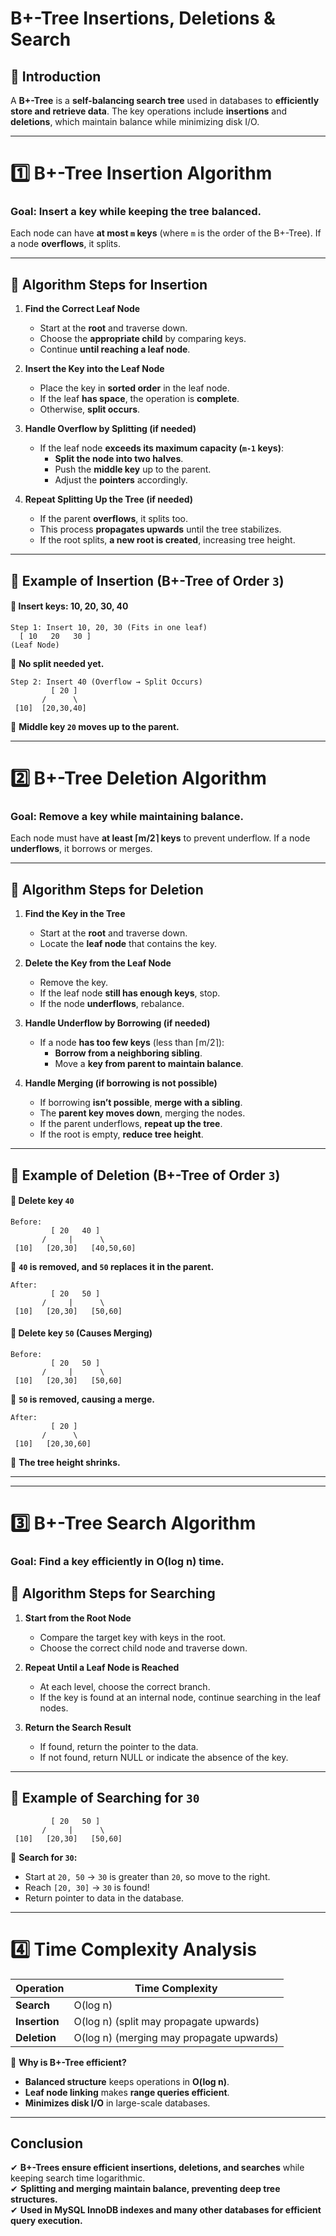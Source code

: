 # **B+-Tree Insertions, Deletions & Search**

## **📌 Introduction**
A **B+-Tree** is a **self-balancing search tree** used in databases to **efficiently store and retrieve data**. The key operations include **insertions** and **deletions**, which maintain balance while minimizing disk I/O.

---

# **1️⃣ B+-Tree Insertion Algorithm**
### **Goal: Insert a key while keeping the tree balanced.**
Each node can have **at most `m` keys** (where `m` is the order of the B+-Tree). If a node **overflows**, it splits.

---

## **🔹 Algorithm Steps for Insertion**
1. **Find the Correct Leaf Node**
   - Start at the **root** and traverse down.
   - Choose the **appropriate child** by comparing keys.
   - Continue **until reaching a leaf node**.

2. **Insert the Key into the Leaf Node**
   - Place the key in **sorted order** in the leaf node.
   - If the leaf **has space**, the operation is **complete**.
   - Otherwise, **split occurs**.

3. **Handle Overflow by Splitting (if needed)**
   - If the leaf node **exceeds its maximum capacity (`m-1` keys)**:
     - **Split the node into two halves**.
     - Push the **middle key** up to the parent.
     - Adjust the **pointers** accordingly.

4. **Repeat Splitting Up the Tree (if needed)**
   - If the parent **overflows**, it splits too.
   - This process **propagates upwards** until the tree stabilizes.
   - If the root splits, **a new root is created**, increasing tree height.

---

## **🔹 Example of Insertion (B+-Tree of Order `3`)**
#### **📌 Insert keys: 10, 20, 30, 40**
```
Step 1: Insert 10, 20, 30 (Fits in one leaf)
  [ 10   20   30 ]
(Leaf Node)
```
📌 **No split needed yet.**

```
Step 2: Insert 40 (Overflow → Split Occurs)
         [ 20 ]
       /      \
 [10]  [20,30,40]
```
📌 **Middle key `20` moves up to the parent.**

---

# **2️⃣ B+-Tree Deletion Algorithm**
### **Goal: Remove a key while maintaining balance.**
Each node must have **at least ⌈m/2⌉ keys** to prevent underflow. If a node **underflows**, it borrows or merges.

---

## **🔹 Algorithm Steps for Deletion**
1. **Find the Key in the Tree**
   - Start at the **root** and traverse down.
   - Locate the **leaf node** that contains the key.

2. **Delete the Key from the Leaf Node**
   - Remove the key.
   - If the leaf node **still has enough keys**, stop.
   - If the node **underflows**, rebalance.

3. **Handle Underflow by Borrowing (if needed)**
   - If a node **has too few keys** (less than ⌈m/2⌉):
     - **Borrow from a neighboring sibling**.
     - Move a **key from parent to maintain balance**.

4. **Handle Merging (if borrowing is not possible)**
   - If borrowing **isn’t possible**, **merge with a sibling**.
   - The **parent key moves down**, merging the nodes.
   - If the parent underflows, **repeat up the tree**.
   - If the root is empty, **reduce tree height**.

---

## **🔹 Example of Deletion (B+-Tree of Order `3`)**
#### **📌 Delete key `40`**
```
Before:
         [ 20   40 ]
       /     |      \
 [10]   [20,30]   [40,50,60]
```
📌 **`40` is removed, and `50` replaces it in the parent.**
```
After:
         [ 20   50 ]
       /     |      \
 [10]   [20,30]   [50,60]
```

#### **📌 Delete key `50` (Causes Merging)**
```
Before:
         [ 20   50 ]
       /     |      \
 [10]   [20,30]   [50,60]
```
📌 **`50` is removed, causing a merge.**
```
After:
         [ 20 ]
       /      \
 [10]   [20,30,60]
```
📌 **The tree height shrinks.**

---

---

# **3️⃣ B+-Tree Search Algorithm**
### **Goal: Find a key efficiently in O(log n) time.**

## **🔹 Algorithm Steps for Searching**
1. **Start from the Root Node**
   - Compare the target key with keys in the root.
   - Choose the correct child node and traverse down.

2. **Repeat Until a Leaf Node is Reached**
   - At each level, choose the correct branch.
   - If the key is found at an internal node, continue searching in the leaf nodes.

3. **Return the Search Result**
   - If found, return the pointer to the data.
   - If not found, return NULL or indicate the absence of the key.

---

## **🔹 Example of Searching for `30`**
```
         [ 20   50 ]
       /     |      \
 [10]   [20,30]   [50,60]
```
📌 **Search for `30`:**
   - Start at `20, 50` → `30` is greater than `20`, so move to the right.
   - Reach `[20, 30]` → `30` is found!
   - Return pointer to data in the database.

---

# **4️⃣ Time Complexity Analysis**
| **Operation** | **Time Complexity** |
|--------------|------------------|
| **Search** | O(log n) |
| **Insertion** | O(log n) (split may propagate upwards) |
| **Deletion** | O(log n) (merging may propagate upwards) |

📌 **Why is B+-Tree efficient?**  
- **Balanced structure** keeps operations in **O(log n)**.
- **Leaf node linking** makes **range queries efficient**.
- **Minimizes disk I/O** in large-scale databases.

---

## **Conclusion**
✔ **B+-Trees ensure efficient insertions, deletions, and searches** while keeping search time logarithmic.  
✔ **Splitting and merging maintain balance, preventing deep tree structures.**  
✔ **Used in MySQL InnoDB indexes and many other databases for efficient query execution.**
